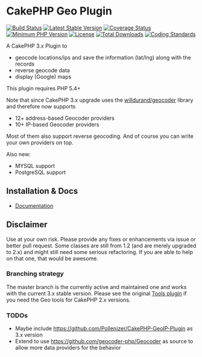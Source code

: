# CakePHP Geo Plugin

[![Build Status](https://api.travis-ci.org/dereuromark/cakephp-geo.svg?branch=develop)](https://travis-ci.org/dereuromark/cakephp-geo)
[![Latest Stable Version](https://poser.pugx.org/dereuromark/cakephp-geo/v/stable.svg)](https://packagist.org/packages/dereuromark/cakephp-geo)
[![Coverage Status](https://coveralls.io/repos/dereuromark/cakephp-geo/badge.svg)](https://coveralls.io/r/dereuromark/cakephp-geo)
[![Minimum PHP Version](http://img.shields.io/badge/php-%3E%3D%205.4-8892BF.svg)](https://php.net/)
[![License](https://poser.pugx.org/dereuromark/cakephp-geo/license.svg)](https://packagist.org/packages/dereuromark/cakephp-geo)
[![Total Downloads](https://poser.pugx.org/dereuromark/cakephp-geo/d/total.svg)](https://packagist.org/packages/dereuromark/cakephp-geo)
[![Coding Standards](https://img.shields.io/badge/cs-PSR--2--R-yellow.svg)](https://github.com/php-fig-rectified/fig-rectified-standards)

A CakePHP 3.x Plugin to
- geocode locations/ips and save the information (lat/lng) along with the records
- reverse geocode data
- display (Google) maps

This plugin requires PHP 5.4+

Note that since CakePHP 3.x upgrade uses the [willdurand/geocoder](https://github.com/geocoder-php/Geocoder) library and therefore now supports
- 12+ address-based Geocoder providers
- 10+ IP-based Geocoder providers

Most of them also support reverse geocoding. And of course you can write your own providers on top.

Also new:
- MYSQL support
- PostgreSQL support

## Installation & Docs

- [Documentation](docs/README.md)


## Disclaimer
Use at your own risk. Please provide any fixes or enhancements via issue or better pull request.
Some classes are still from 1.2 (and are merely upgraded to 2.x) and might still need some serious refactoring.
If you are able to help on that one, that would be awesome.

### Branching strategy
The master branch is the currently active and maintained one and works with the current 3.x stable version.
Please see the original [Tools plugin](https://github.com/dereuromark/cakephp-tools) if you need the Geo tools for CakePHP 2.x versions.

### TODOs

* Maybe include https://github.com/Pollenizer/CakePHP-GeoIP-Plugin as 3.x version
* Extend to use https://github.com/geocoder-php/Geocoder as source to allow more data providers for the behavior
